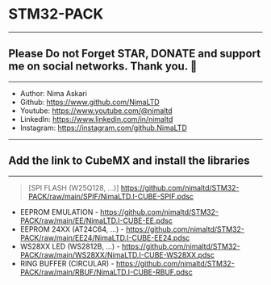 # STM32-PACK
---
## Please Do not Forget STAR, DONATE and support me on social networks. Thank you. :sparkling_heart:  
---
-  Author:     Nima Askari  
-  Github:     https://www.github.com/NimaLTD
-  Youtube:    https://www.youtube.com/@nimaltd  
-  LinkedIn:   https://www.linkedin.com/in/nimaltd  
-  Instagram:  https://instagram.com/github.NimaLTD  
---
## Add the link to CubeMX and install the libraries
---
> [SPI FLASH (W25Q128, ...)]
> https://github.com/nimaltd/STM32-PACK/raw/main/SPIF/NimaLTD.I-CUBE-SPIF.pdsc

- EEPROM EMULATION - https://github.com/nimaltd/STM32-PACK/raw/main/EE/NimaLTD.I-CUBE-EE.pdsc
- EEPROM 24XX (AT24C64, ...) - https://github.com/nimaltd/STM32-PACK/raw/main/EE24/NimaLTD.I-CUBE-EE24.pdsc
- WS28XX LED (WS2812B, ...) - https://github.com/nimaltd/STM32-PACK/raw/main/WS28XX/NimaLTD.I-CUBE-WS28XX.pdsc
- RING BUFFER (CIRCULAR) - https://github.com/nimaltd/STM32-PACK/raw/main/RBUF/NimaLTD.I-CUBE-RBUF.pdsc
